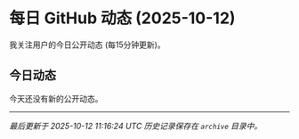 # 每日 GitHub 动态 (2025-10-12)

我关注用户的今日公开动态 (每15分钟更新)。

## 今日动态

今天还没有新的公开动态。

---
*最后更新于 2025-10-12 11:16:24 UTC*
*历史记录保存在 `archive` 目录中。*
